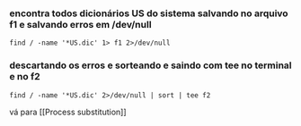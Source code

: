 ### encontra todos dicionários US do sistema salvando no arquivo f1 e salvando erros em /dev/null
```
find / -name '*US.dic' 1> f1 2>/dev/null
```
### descartando os erros e sorteando e saindo com tee no terminal e no f2
```
find / -name '*US.dic' 2>/dev/null | sort | tee f2
```

vá para [[Process substitution]]
